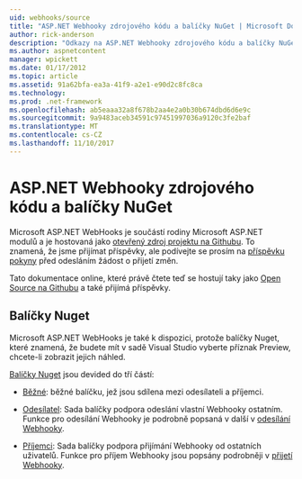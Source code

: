 ```yaml
---
uid: webhooks/source
title: "ASP.NET Webhooky zdrojového kódu a balíčky NuGet | Microsoft Docs"
author: rick-anderson
description: "Odkazy na ASP.NET Webhooky zdrojového kódu a balíčky NuGet"
ms.author: aspnetcontent
manager: wpickett
ms.date: 01/17/2012
ms.topic: article
ms.assetid: 91a62bfa-ea3a-41f9-a2e1-e90d2c8fc8ca
ms.technology: 
ms.prod: .net-framework
ms.openlocfilehash: ab5eaaa32a8f678b2aa4e2a0b30b674dbd6d6e9c
ms.sourcegitcommit: 9a9483aceb34591c97451997036a9120c3fe2baf
ms.translationtype: MT
ms.contentlocale: cs-CZ
ms.lasthandoff: 11/10/2017
---
```

# <a name="aspnet-webhooks-source-code-and-nuget-packages"></a>ASP.NET Webhooky zdrojového kódu a balíčky NuGet

Microsoft ASP.NET WebHooks je součástí rodiny Microsoft ASP.NET modulů a je hostovaná jako [otevřený zdroj projektu na Githubu](https://github.com/aspnet/WebHooks). To znamená, že jsme přijímat příspěvky, ale podívejte se prosím na [příspěvku pokyny](https://github.com/aspnet/Home/blob/master/CONTRIBUTING.md) před odesláním žádost o přijetí změn.

Tato dokumentace online, které právě čtete teď se hostují taky jako [Open Source na Githubu](http://docs.asp.net/en/latest/contribute/style-guide.html#style-guide) a také přijímá příspěvky.

## <a name="nuget-packages"></a>Balíčky Nuget

Microsoft ASP.NET WebHooks je také k dispozici, protože balíčky Nuget, které znamená, že budete mít v sadě Visual Studio vyberte příznak Preview, chcete-li zobrazit jejich náhled.

[Balíčky Nuget](https://nuget.org/packages?q=Microsoft.AspNet.WebHooks) jsou devided do tří částí:

* [Běžné](https://www.nuget.org/packages?q=Microsoft.AspNet.WebHooks.Common): běžné balíčku, jež jsou sdílena mezi odesílateli a příjemci.

* [Odesílatel](https://www.nuget.org/packages?q=Microsoft.AspNet.WebHooks.Custom): Sada balíčky podpora odeslání vlastní Webhooky ostatním. Funkce pro odesílání Webhooky je podrobně popsaná v další v [odesílání Webhooky](sending/index.md).

* [Příjemci](https://www.nuget.org/packages?q=Microsoft.AspNet.WebHooks.Receivers): Sada balíčky podpora přijímání Webhooky od ostatních uživatelů. Funkce pro příjem Webhooky jsou popsány podrobněji v [přijetí Webhooky](receiving/index.md).
